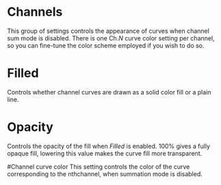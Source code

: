 # Channels
This group of settings controls the appearance of curves when channel sum mode is disabled. There is one Ch.<i>N</i> curve color setting per channel, so you can fine-tune the color scheme employed if you wish to do so.

# Filled
Controls whether channel curves are drawn as a solid color fill or a plain line.

# Opacity

Controls the opacity of the fill when <i>Filled</i> is enabled. 100% gives a fully opaque fill, lowering this value makes the curve fill more transparent.

#Channel curve color
This setting controls the color of the curve corresponding to the n<super>th</super>channel, when summation mode is disabled.

